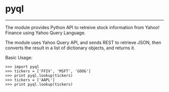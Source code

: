 # pyql #

---

The module provides Python API to retreive stock information from Yahoo! Finance
using Yahoo Query Language.

The module uses Yahoo Query API, and sends REST to retrieve JSON, then converts
the result in a list of dictionary objects, and returns it.


Basic Usage:
```
>>> import pyql
>>> tickers = ['FFIV', 'MSFT', 'GOOG']
>>> print pyql.lookup(tickers)
>>> tickers = ['AAPL']
>>> print pyql.lookup(tickers)
```
